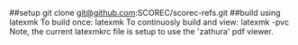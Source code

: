 ##setup
    git clone git@github.com:SCOREC/scorec-refs.git
##build using latexmk
  To build once:
    latexmk
  To continuosly build and view:
    latexmk -pvc
  Note, the current latexmkrc file is setup to use the 'zathura' pdf viewer.
